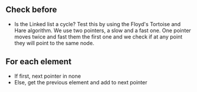 ## Check before

- Is the Linked list a cycle? Test this by using the Floyd's Tortoise and Hare algorithm. We use two pointers, a slow and a fast one. One pointer moves twice and fast them the first one and we check if at any point they will point to the same node.

## For each element

- If first, next pointer in none
- Else, get the previous element and add to next pointer
